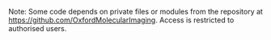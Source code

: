 Note: Some code depends on private files or modules from the repository at https://github.com/OxfordMolecularImaging.  Access is restricted to authorised users.

